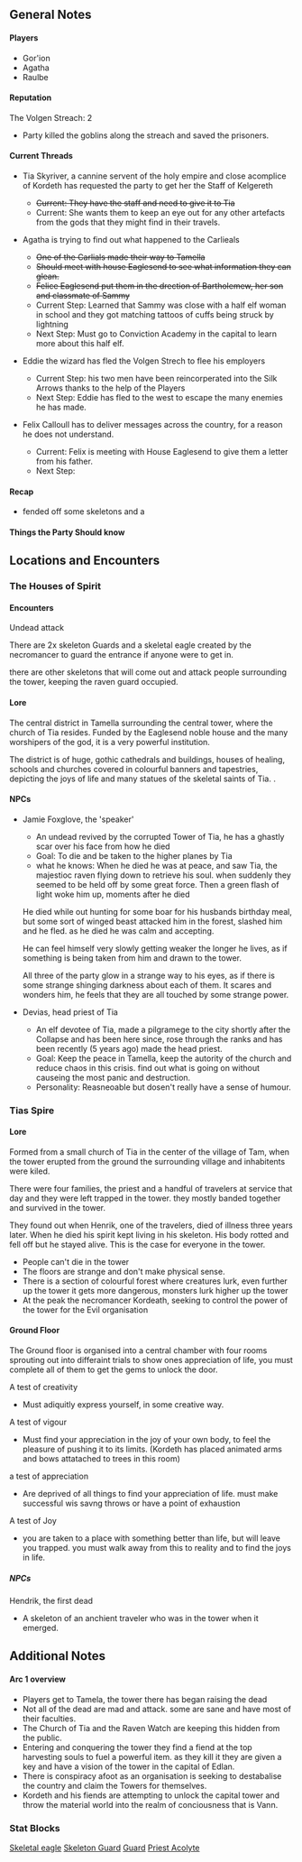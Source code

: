 ## General Notes

#### Players
- Gor'ion
- Agatha
- Raulbe

#### Reputation

The Volgen Streach: 2 

- Party killed the goblins along the streach and saved the prisoners. 


#### Current Threads
- Tia Skyriver, a cannine servent of the holy empire and close acomplice of Kordeth has requested the party to get her the Staff of Kelgereth 
  - ~~Current: They have the staff and need to give it to Tia~~
  - Current: She wants them to keep an eye out for any other artefacts from the gods that they might find in their travels. 

- Agatha is trying to find out what happened to the Carlieals
  - ~~One of the Carlials made their way to Tamella~~
  - ~~Should meet with house Eaglesend to see what information they can glean.~~
  - ~~Felice Eaglesend put them in the drection of Bartholemew, her son and classmate of Sammy~~
  - Current Step: Learned that Sammy was close with a half elf woman in school and they got matching tattoos of cuffs being struck by lightning 
  - Next Step: Must go to Conviction Academy in the capital to learn more about this half elf. 

- Eddie the wizard has fled the Volgen Strech to flee his employers 
  - Current Step: his two men have been reincorperated into the Silk Arrows thanks to the help of the Players
  - Next Step: Eddie has fled to the west to escape the many enemies he has made. 

- Felix Calloull has to deliver messages across the country, for a reason he does not understand. 
  - Current: Felix is meeting with House Eaglesend to give them a letter from his father.
  - Next Step:




#### Recap

-  fended off some skeletons and a 


#### Things the Party Should know


## Locations and Encounters

### The Houses of Spirit 


#### Encounters

Undead attack

There are 2x skeleton Guards and a skeletal eagle created by the necromancer to guard the entrance if anyone were to get in. 

there are other skeletons that will come out and attack people surrounding the tower, keeping the raven guard occupied. 


#### Lore

The central district in Tamella surrounding the central tower, where the church of Tia resides. Funded by the Eaglesend noble house and the many worshipers of the god, it is a very powerful institution. 

The district is of huge, gothic cathedrals and buildings, houses of healing, schools and churches covered in colourful banners and tapestries, depicting the joys of life and many statues of the skeletal saints of Tia. . 

#### NPCs

- Jamie Foxglove, the 'speaker' 
  - An undead revived by the corrupted Tower of Tia, he has a ghastly scar over his face from how he died
  - Goal: To die and be taken to the higher planes by Tia
  - what he knows: 
  When he died he was at peace, and saw Tia, the majestioc raven flying down to retrieve his soul. when suddenly they seemed to be held off by some great force.  Then a green flash of light woke him up, moments after he died
  
  He died while out hunting for some boar for his husbands birthday meal, but some sort of winged beast attacked him in the forest, slashed him and he fled. as he died he was calm and accepting. 

  He can feel himself very slowly getting weaker the longer he lives, as if something is being taken from him and drawn to the tower.

  All three of the party glow in a strange way to his eyes, as if there is some strange shinging darkness about each of them. It scares and wonders him, he feels that they are all touched by some strange power.  

- Devias, head priest of Tia
  - An elf devotee of Tia, made a pilgramege to the city shortly after the Collapse and has been here since, rose through the ranks and has been recently (5 years ago) made the head priest. 
  - Goal: Keep the peace in Tamella, keep the autority of the church and reduce chaos in this crisis. find out what is going on without causeing the most panic and destruction. 
  - Personality: Reasneoable but dosen't really have a sense of humour. 




### Tias Spire

#### Lore

Formed from a small church of Tia in the center of the village of Tam, when the tower erupted from the ground the surrounding village and inhabitents were kiled. 

There were four families, the priest and a handful of travelers at service that day and they were left trapped in the tower. they mostly banded together and survived in the tower. 

They found out when Henrik, one of the travelers, died of illness three years later. When he died his spirit kept living in his skeleton. His body rotted and fell off but he stayed alive. This is the case for everyone in the tower. 

- People can't die in the tower
- The floors are strange and don't make physical sense. 
- There is a section of colourful forest where creatures lurk, even further up the tower it gets more dangerous, monsters lurk higher up the tower
- At the peak the necromancer Kordeath, seeking to control the power of the tower for the Evil organisation 

#### Ground Floor

The Ground floor is organised into a central chamber with four rooms sprouting out into differaint trials to show ones appreciation of life, you must complete all of them to get the gems to unlock the door. 

A test of creativity

- Must adiquitly express yourself, in some creative way.

A test of vigour

- Must find your appreciation in the joy of your own body, to feel the pleasure of pushing it to its limits. (Kordeth has placed animated arms and bows attatached to trees in this room)

a test of appreciation 

- Are deprived of all things to find your appreciation of life. must make successful wis savng throws or have a point of exhaustion 

A test of Joy

- you are taken to a place with something better than life, but will leave you trapped. you must walk away from this to reality and to find the joys in life. 

##### NPCs

Hendrik, the first dead

- A skeleton of an anchient traveler who was in the tower when it emerged. 



## Additional Notes

#### Arc 1 overview

- Players get to Tamela, the tower there has began raising the dead
- Not all of the dead are mad and attack. some are sane and have most of their faculties. 
- The Church of Tia and the Raven Watch are keeping this hidden from the public. 
- Entering and conquering the tower they find a fiend at the top harvesting souls to fuel a powerful item. as they kill it they are given a key and have a vision of the tower in the capital of Edlan.
- There is conspiracy afoot as an organisation is seeking to destabalise the country and claim the Towers for themselves. 
- Kordeth and his fiends are attempting to unlock the capital tower and throw the material world into the realm of conciousness that is Vann. 



### Stat Blocks

[Skeletal eagle](https://2e.aonprd.com/Monsters.aspx?ID=2969&Redirected=1)
[Skeleton Guard](https://2e.aonprd.com/Monsters.aspx?ID=2969&Redirected=1)
[Guard](https://2e.aonprd.com/NPCs.aspx?ID=933)
[Priest Acolyte](https://2e.aonprd.com/NPCs.aspx?ID=893)
